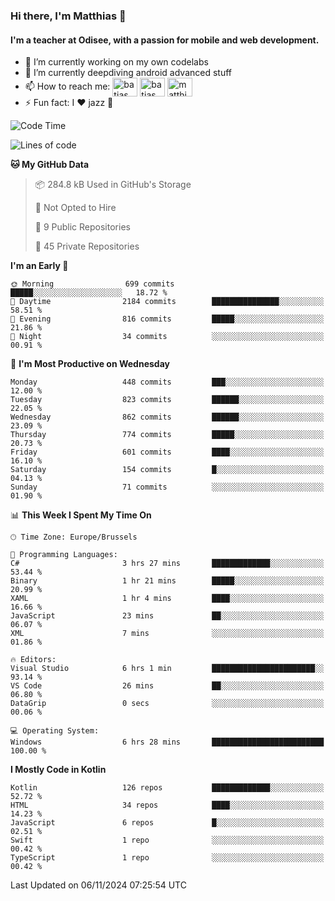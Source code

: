 ### Hi there, I'm Matthias 👋

#### I'm a teacher at Odisee, with a passion for mobile and web development.

- 🔭 I’m currently working on my own codelabs
- 🌱 I’m currently deepdiving android advanced stuff
- 📫 How to reach me: <a href="https://dev.to/batjas" target="_blank"><img align="center" src="https://raw.githubusercontent.com/rahuldkjain/github-profile-readme-generator/master/src/images/icons/Social/devto.svg" alt="batjas" height="30" width="40" /></a>
<a href="https://twitter.com/batjas" target="_blank"><img align="center" src="https://raw.githubusercontent.com/rahuldkjain/github-profile-readme-generator/master/src/images/icons/Social/twitter.svg" alt="batjas" height="30" width="40" /></a>
<a href="https://linkedin.com/in/matthiasdruwé" target="_blank"><img align="center" src="https://raw.githubusercontent.com/rahuldkjain/github-profile-readme-generator/master/src/images/icons/Social/linked-in-alt.svg" alt="matthiasdruwé" height="30" width="40" /></a>
- ⚡ Fun fact: I ❤ jazz 🎷


<!--START_SECTION:waka-->
![Code Time](http://img.shields.io/badge/Code%20Time-1%2C280%20hrs%2040%20mins-blue)

![Lines of code](https://img.shields.io/badge/From%20Hello%20World%20I%27ve%20Written-5.1%20million%20lines%20of%20code-blue)

**🐱 My GitHub Data** 

> 📦 284.8 kB Used in GitHub's Storage 
 > 
> 🚫 Not Opted to Hire
 > 
> 📜 9 Public Repositories 
 > 
> 🔑 45 Private Repositories 
 > 
**I'm an Early 🐤** 

```text
🌞 Morning                699 commits         █████░░░░░░░░░░░░░░░░░░░░   18.72 % 
🌆 Daytime                2184 commits        ███████████████░░░░░░░░░░   58.51 % 
🌃 Evening                816 commits         █████░░░░░░░░░░░░░░░░░░░░   21.86 % 
🌙 Night                  34 commits          ░░░░░░░░░░░░░░░░░░░░░░░░░   00.91 % 
```
📅 **I'm Most Productive on Wednesday** 

```text
Monday                   448 commits         ███░░░░░░░░░░░░░░░░░░░░░░   12.00 % 
Tuesday                  823 commits         ██████░░░░░░░░░░░░░░░░░░░   22.05 % 
Wednesday                862 commits         ██████░░░░░░░░░░░░░░░░░░░   23.09 % 
Thursday                 774 commits         █████░░░░░░░░░░░░░░░░░░░░   20.73 % 
Friday                   601 commits         ████░░░░░░░░░░░░░░░░░░░░░   16.10 % 
Saturday                 154 commits         █░░░░░░░░░░░░░░░░░░░░░░░░   04.13 % 
Sunday                   71 commits          ░░░░░░░░░░░░░░░░░░░░░░░░░   01.90 % 
```


📊 **This Week I Spent My Time On** 

```text
🕑︎ Time Zone: Europe/Brussels

💬 Programming Languages: 
C#                       3 hrs 27 mins       █████████████░░░░░░░░░░░░   53.44 % 
Binary                   1 hr 21 mins        █████░░░░░░░░░░░░░░░░░░░░   20.99 % 
XAML                     1 hr 4 mins         ████░░░░░░░░░░░░░░░░░░░░░   16.66 % 
JavaScript               23 mins             ██░░░░░░░░░░░░░░░░░░░░░░░   06.07 % 
XML                      7 mins              ░░░░░░░░░░░░░░░░░░░░░░░░░   01.86 % 

🔥 Editors: 
Visual Studio            6 hrs 1 min         ███████████████████████░░   93.14 % 
VS Code                  26 mins             ██░░░░░░░░░░░░░░░░░░░░░░░   06.80 % 
DataGrip                 0 secs              ░░░░░░░░░░░░░░░░░░░░░░░░░   00.06 % 

💻 Operating System: 
Windows                  6 hrs 28 mins       █████████████████████████   100.00 % 
```

**I Mostly Code in Kotlin** 

```text
Kotlin                   126 repos           █████████████░░░░░░░░░░░░   52.72 % 
HTML                     34 repos            ████░░░░░░░░░░░░░░░░░░░░░   14.23 % 
JavaScript               6 repos             █░░░░░░░░░░░░░░░░░░░░░░░░   02.51 % 
Swift                    1 repo              ░░░░░░░░░░░░░░░░░░░░░░░░░   00.42 % 
TypeScript               1 repo              ░░░░░░░░░░░░░░░░░░░░░░░░░   00.42 % 
```




 Last Updated on 06/11/2024 07:25:54 UTC
<!--END_SECTION:waka-->
